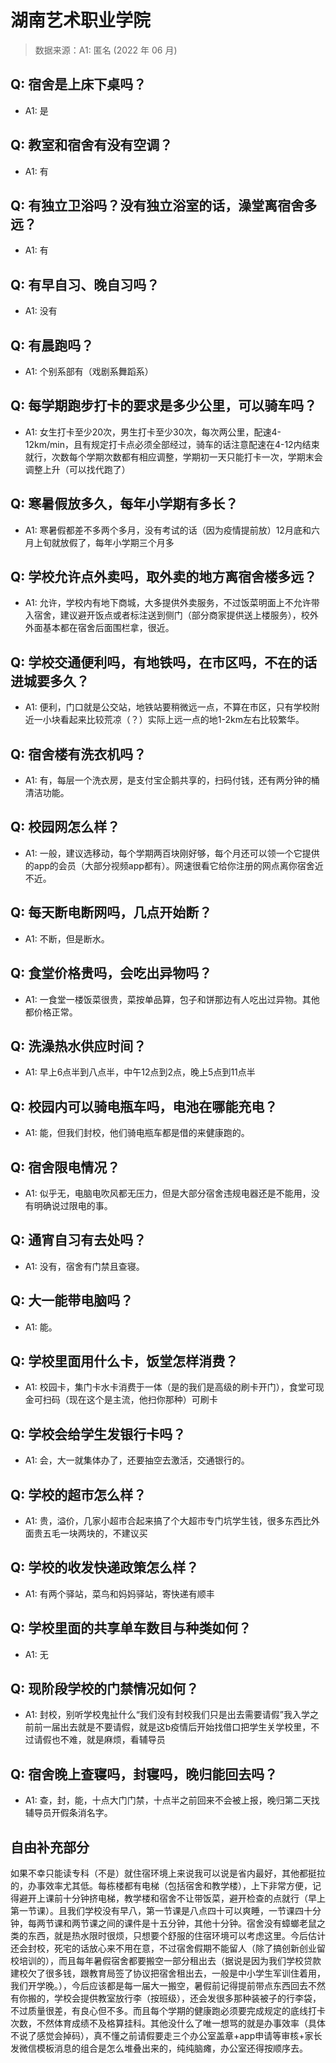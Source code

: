 # 湖南艺术职业学院

> 数据来源：A1: 匿名 (2022 年 06 月)

## Q: 宿舍是上床下桌吗？

- A1: 是

## Q: 教室和宿舍有没有空调？

- A1: 有

## Q: 有独立卫浴吗？没有独立浴室的话，澡堂离宿舍多远？

- A1: 有

## Q: 有早自习、晚自习吗？

- A1: 没有

## Q: 有晨跑吗？

- A1: 个别系部有（戏剧系舞蹈系）

## Q: 每学期跑步打卡的要求是多少公里，可以骑车吗？

- A1: 女生打卡至少20次，男生打卡至少30次，每次两公里，配速4-12km/min，且有规定打卡点必须全部经过，骑车的话注意配速在4-12内结束就行，次数每个学期次数都有相应调整，学期初一天只能打卡一次，学期末会调整上升（可以找代跑了）

## Q: 寒暑假放多久，每年小学期有多长？

- A1: 寒暑假都差不多两个多月，没有考试的话（因为疫情提前放）12月底和六月上旬就放假了，每年小学期三个月多

## Q: 学校允许点外卖吗，取外卖的地方离宿舍楼多远？

- A1: 允许，学校内有地下商城，大多提供外卖服务，不过饭菜明面上不允许带入宿舍，建议避开饭点或者标注送到侧门（部分商家提供送上楼服务），校外外面基本都在宿舍后面围栏拿，很近。

## Q: 学校交通便利吗，有地铁吗，在市区吗，不在的话进城要多久？

- A1: 便利，门口就是公交站，地铁站要稍微远一点，不算在市区，只有学校附近一小块看起来比较荒凉（？）实际上远一点的地1-2km左右比较繁华。

## Q: 宿舍楼有洗衣机吗？

- A1: 有，每层一个洗衣房，是支付宝企鹅共享的，扫码付钱，还有两分钟的桶清洁功能。

## Q: 校园网怎么样？

- A1: 一般，建议选移动，每个学期两百块刚好够，每个月还可以领一个它提供的app的会员（大部分视频app都有）。网速很看它给你注册的网点离你宿舍近不近。

## Q: 每天断电断网吗，几点开始断？

- A1: 不断，但是断水。

## Q: 食堂价格贵吗，会吃出异物吗？

- A1: 一食堂一楼饭菜很贵，菜按单品算，包子和饼那边有人吃出过异物。其他都价格正常。

## Q: 洗澡热水供应时间？

- A1: 早上6点半到八点半，中午12点到2点，晚上5点到11点半

## Q: 校园内可以骑电瓶车吗，电池在哪能充电？

- A1: 能，但我们封校，他们骑电瓶车都是借的来健康跑的。

## Q: 宿舍限电情况？

- A1: 似乎无，电脑电吹风都无压力，但是大部分宿舍违规电器还是不能用，没有明确说过限电的事。

## Q: 通宵自习有去处吗？

- A1: 没有，宿舍有门禁且查寝。

## Q: 大一能带电脑吗？

- A1: 能。

## Q: 学校里面用什么卡，饭堂怎样消费？

- A1: 校园卡，集门卡水卡消费于一体（是的我们是高级的刷卡开门），食堂可现金可扫码（现在这个是主流，他扫你那种）可刷卡

## Q: 学校会给学生发银行卡吗？

- A1: 会，大一就集体办了，还要抽空去激活，交通银行的。

## Q: 学校的超市怎么样？

- A1: 贵，溢价，几家小超市合起来搞了个大超市专门坑学生钱，很多东西比外面贵五毛一块两块的，不建议买

## Q: 学校的收发快递政策怎么样？

- A1: 有两个驿站，菜鸟和妈妈驿站，寄快递有顺丰

## Q: 学校里面的共享单车数目与种类如何？

- A1: 无

## Q: 现阶段学校的门禁情况如何？

- A1: 封校，别听学校鬼扯什么“我们没有封校我们只是出去需要请假”我入学之前前一届出去就是不要请假，就是这b疫情后开始找借口把学生关学校里，不过请假也不难，就是麻烦，看辅导员

## Q: 宿舍晚上查寝吗，封寝吗，晚归能回去吗？

- A1: 查，封，能，十点大门门禁，十点半之前回来不会被上报，晚归第二天找辅导员开假条消名字。

## 自由补充部分

如果不幸只能读专科（不是）就住宿环境上来说我可以说是省内最好，其他都挺拉的，办事效率尤其低。每栋楼都有电梯（包括宿舍和教学楼），上下非常方便，记得避开上课前十分钟挤电梯，教学楼和宿舍不让带饭菜，避开检查的点就行（早上第一节课）。且我们学校没有早八，第一节课是八点四十可以爽睡，一节课四十分钟，每两节课和两节课之间的课件是十五分钟，其他十分钟。宿舍没有蟑螂老鼠之类的东西，就是热水限时很烦，只想要个舒服的住宿环境可以考虑这里。今后估计还会封校，死宅的话放心来不用在意，不过宿舍假期不能留人（除了搞创新创业留校培训的），而且每年暑假宿舍都要搬空一部分租出去（据说是因为我们学校贷款建校欠了很多钱，跟教育局签了协议把宿舍租出去，一般是中小学生军训住着用，我们开学晚。），今后应该都是每一届大一搬空，暑假前记得提前带点东西回去不然有你搬的，学校会提供教室放行李（按班级），还会发很多那种装被子的行李袋，不过质量很差，有良心但不多。而且每个学期的健康跑必须要完成规定的底线打卡次数，不然体育成绩不及格算挂科。其他没什么了唯一想骂的就是办事效率（具体不说了感觉会掉码），真不懂之前请假要走三个办公室盖章+app申请等审核+家长发微信模板消息的组合是怎么堆叠出来的，纯纯脑瘫，办公室还得按顺序去。